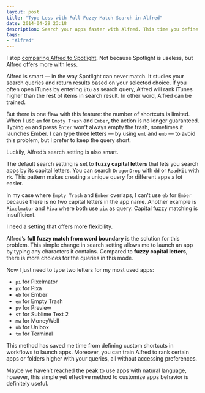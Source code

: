 ```yaml
---
layout: post
title: "Type Less with Full Fuzzy Match Search in Alfred"
date: 2014-04-29 23:18
description: Search your apps faster with Alfred. This time you define your own custom shortcuts for each app.
tags:
- "Alfred"
---
```


I stop [comparing Alfred to Spotlight](http://sayzlim.net/alfred-app-vs-spotlight "Alfred App vs Spotlight - Sayz Lim"). Not because Spotlight is useless, but Alfred offers more with less.

<!-- more -->

Alfred is smart — in the way Spotlight can never match. It studies your search queries and return results based on your selected choice. If you often open iTunes by entering `itu` as search query, Alfred will rank iTunes higher than the rest of items in search result. In other word, Alfred can be trained.

But there is one flaw with this feature: the number of shortcuts is limited. When I use `em` for `Empty Trash` and `Ember`, the action is no longer guaranteed. Typing `em` and press `Enter` won’t always empty the trash, sometimes it launches Ember. I can type three letters — by using `emt` and `emb` —  to avoid this problem, but I prefer to keep the query short.

Luckily, Alfred’s search setting is also smart.

The default search setting is set to **fuzzy capital letters** that lets you search apps by its capital letters. You can search `DragonDrop` with `dd` or `ReadKit` with `rk`. This pattern makes creating a unique query for different apps a lot easier.

In my case where `Empty Trash` and `Ember` overlaps, I can’t use `eb` for `Ember` because there is no two capital letters in the app name. Another example is `Pixelmator` and `Pixa` where both use `pix` as query. Capital fuzzy matching is insufficient.

I need a setting that offers more flexibility.

Alfred’s **full fuzzy match from word boundary** is the solution for this problem. This simple change in search setting allows me to launch an app by typing any characters it contains. Compared to **fuzzy capital letters**, there is more choices for the queries in this mode.

Now I just need to type two letters for my most used apps:

- `pi` for Pixelmator
- `px` for Pixa
- `eb` for Ember
- `em` for Empty Trash
- `pv` for Preview
- `st` for Sublime Text 2
- `mw` for MoneyWell
- `ub` for Unibox
- `tm` for Terminal

This method has saved me time from defining custom shortcuts in workflows to launch apps.  Moreover, you can train Alfred to rank certain apps or folders higher with your queries, all without accessing preferences.

Maybe we haven’t reached the peak to use apps with natural language, however, this simple yet effective method to customize apps behavior is definitely useful.